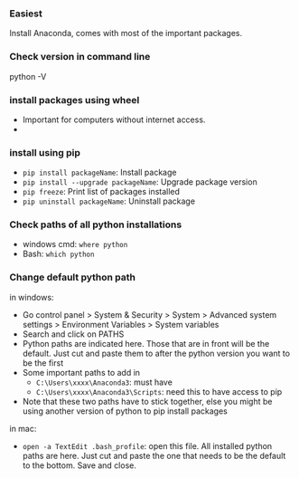### Easiest
Install Anaconda, comes with most of the important packages.

### Check version in command line
python -V

### install packages using wheel
   * Important for computers without internet access.
   * 

### install using pip
  * ``pip install packageName``: Install package
  * ``pip install --upgrade packageName``: Upgrade package version
  * ``pip freeze``: Print list of packages installed
  * ``pip uninstall packageName``: Uninstall package

### Check paths of all python installations
  * windows cmd: `where python`
  * Bash: `which python`

### Change default python path

in windows:
  
  * Go control panel > System & Security > System > Advanced system settings > Environment Variables > System variables
  * Search and click on PATHS
  * Python paths are indicated here. Those that are in front will be the default. Just cut and paste them to after the python version you want to be the first
  * Some important paths to add in
      - ``C:\Users\xxxx\Anaconda3``: must have 
      - ``C:\Users\xxxx\Anaconda3\Scripts``: need this to have access to pip
  * Note that these two paths have to stick together, else you might be using another version of python to pip install packages
  
in mac:

  * ``open -a TextEdit .bash_profile``: open this file. All installed python paths are here. Just cut and paste the one that needs to be the default to the bottom. Save and close.
  